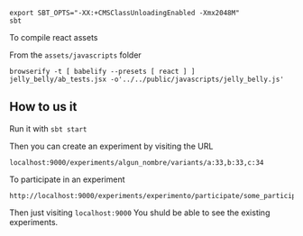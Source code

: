 
```
export SBT_OPTS="-XX:+CMSClassUnloadingEnabled -Xmx2048M"
sbt
```


To compile react assets

From the `assets/javascripts` folder
```
browserify -t [ babelify --presets [ react ] ]  jelly_belly/ab_tests.jsx -o'../../public/javascripts/jelly_belly.js'
```

## How to us it

Run it with ``sbt start``

Then you can create an experiment by visiting the URL

```
localhost:9000/experiments/algun_nombre/variants/a:33,b:33,c:34
```

To participate in an experiment

```
http://localhost:9000/experiments/experimento/participate/some_participant
```

Then just visiting `localhost:9000` You shuld be able to see the existing experiments.